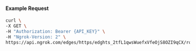 <!-- Code generated for API Clients. DO NOT EDIT. -->

#### Example Request

```bash
curl \
-X GET \
-H "Authorization: Bearer {API_KEY}" \
-H "Ngrok-Version: 2" \
https://api.ngrok.com/edges/https/edghts_2tfL1qwsWuefxVfeOjS8OZI9qCX/routes/edghtsrt_2tfL1zRl1R7WM0CN62vXMkkeVoW/ip_restriction
```
